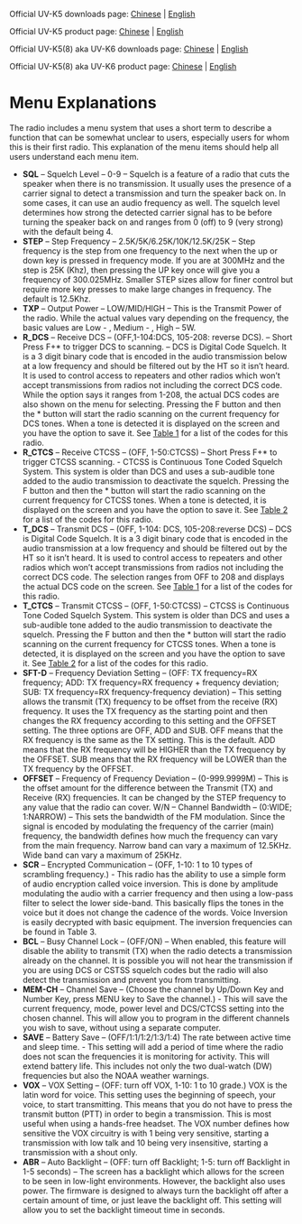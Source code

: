 Official UV-K5 downloads page: [Chinese](http://qsfj.com/support/downloads/3002) | [English](http://en.qsfj.com/products/3002)

Official UV-K5 product page: [Chinese](http://qsfj.com/products/3002) | [English](http://en.qsfj.com/products/3002)

Official UV-K5(8) aka UV-K6 downloads page: [Chinese](http://qsfj.com/support/downloads/3268) | [English](http://en.qsfj.com/products/3268)

Official UV-K5(8) aka UV-K6 product page: [Chinese](http://qsfj.com/products/3268) | [English](http://en.qsfj.com/products/3268)

# Menu Explanations
The radio includes a menu system that uses a short term to describe a function that can be somewhat unclear to users, especially users for whom this is their first radio. This explanation of the menu items should help all users understand each menu item.
* **SQL** – Squelch Level – 0-9 – Squelch is a feature of a radio that cuts the speaker when there is no transmission. It usually uses the presence of a carrier signal to detect a transmission and turn the speaker back on. In some cases, it can use an audio frequency as well. The squelch level determines how strong the detected carrier signal has to be before turning the speaker back on and ranges from 0 (off) to 9 (very strong) with the default being 4.
* **STEP** – Step Frequency – 2.5K/5K/6.25K/10K/12.5K/25K – Step frequency is the step from one frequency to the next when the up or down key is pressed in frequency mode. If you are at 300MHz and the step is 25K (Khz), then pressing the UP key once will give you a frequency of 300.025MHz. Smaller STEP sizes allow for finer control but require more key presses to make large changes in frequency. The default is 12.5Khz.
* **TXP** – Output Power – LOW/MID/HIGH – This is the Transmit Power of the radio. While the actual values vary depending on the frequency, the basic values are Low - , Medium - , High – 5W.
* **R_DCS** – Receive DCS – (OFF,1-104:DCS, 105-208: reverse DCS). – Short Press F+* to trigger DCS to scanning. – DCS is Digital Code Squelch. It is a 3 digit binary code that is encoded in the audio transmission below at a low frequency and should be filtered out by the HT so it isn’t heard. It is used to control access to repeaters and other radios which won’t accept transmissions from radios not including the correct DCS code. While the option says it ranges from 1-208, the actual DCS codes are also shown on the menu for selecting. Pressing the F button and then the * button will start the radio scanning on the current frequency for DCS tones. When a tone is detected it is displayed on the screen and you have the option to save it. See [Table 1](https://github.com/ludwich66/Quansheng_UV-K5_Wiki/wiki/Manual_Appendix_DCS-Codes) for a list of the codes for this radio.
* **R_CTCS** – Receive CTCSS – (OFF, 1-50:CTCSS) – Short Press F+* to trigger CTCSS scanning. - CTCSS is Continuous Tone Coded Squelch System. This system is older than DCS and uses a sub-audible tone added to the audio transmission to deactivate the squelch. Pressing the F button and then the * button will start the radio scanning on the current frequency for CTCSS tones. When a tone is detected, it is displayed on the screen and you have the option to save it. See [Table 2](https://github.com/ludwich66/Quansheng_UV-K5_Wiki/wiki/Manual_Appendix_CTCSS-Frequencies) for a list of the codes for this radio.
* **T_DCS** – Transmit DCS – (OFF, 1-104: DCS, 105-208:reverse DCS) – DCS is Digital Code Squelch. It is a 3 digit binary code that is encoded in the audio transmission at a low frequency and should be filtered out by the HT so it isn’t heard. It is used to control access to repeaters and other radios which won’t accept transmissions from radios not including the correct DCS code. The selection ranges from OFF to 208 and displays the actual DCS code on the screen. See [Table 1](https://github.com/ludwich66/Quansheng_UV-K5_Wiki/wiki/Manual_Appendix_DCS-Codes) for a list of the codes for this radio.
* **T_CTCS** – Transmit CTCSS – (OFF, 1-50:CTCSS) – CTCSS is Continuous Tone Coded Squelch System. This system is older than DCS and uses a sub-audible tone added to the audio transmission to deactivate the squelch. Pressing the F button and then the * button will start the radio scanning on the current frequency for CTCSS tones. When a tone is detected, it is displayed on the screen and you have the option to save it. See [Table 2](https://github.com/ludwich66/Quansheng_UV-K5_Wiki/wiki/Manual_Appendix_CTCSS-Frequencies) for a list of the codes for this radio.
* **SFT-D** – Frequency Deviation Setting – (OFF: TX frequency=RX frequency; ADD: TX frequency=RX frequency + frequency deviation; SUB: TX frequency=RX frequency-frequency deviation) – This setting allows the transmit (TX) frequency to be offset from the receive (RX) frequency. It uses the TX frequency as the starting point and then changes the RX frequency according to this setting and the OFFSET setting. The three options are OFF, ADD and SUB. OFF means that the RX frequency is the same as the TX setting. This is the default. ADD means that the RX frequency will be HIGHER than the TX frequency by the OFFSET. SUB means that the RX frequency will be LOWER than the TX frequency by the OFFSET.
* **OFFSET** – Frequency of Frequency Deviation – (0-999.9999M) – This is the offset amount for the difference between the Transmit (TX) and Receive (RX) frequencies. It can be changed by the STEP frequency to any value that the radio can cover.
W/N – Channel Bandwidth – (0:WIDE; 1:NARROW) – This sets the bandwidth of the FM modulation. Since the signal is encoded by modulating the frequency of the carrier (main) frequency, the bandwidth defines how much the frequency can vary from the main frequency. Narrow band can vary a maximum of 12.5KHz. Wide band can vary a maximum of 25KHz.
* **SCR** – Encrypted Communication – (OFF, 1-10: 1 to 10 types of scrambling frequency.) - This radio has the ability to use a simple form of audio encryption called voice inversion. This is done by amplitude modulating the audio with a carrier frequency and then using a low-pass filter to select the lower side-band. This basically flips the tones in the voice but it does not change the cadence of the words. Voice Inversion is easily decrypted with basic equipment. The inversion frequencies can be found in Table 3.
* **BCL** – Busy Channel Lock – (OFF/ON) – When enabled, this feature will disable the ability to transmit (TX) when the radio detects a transmission already on the channel. It is possible you will not hear the transmission if you are using DCS or CSTSS squelch codes but the radio will also detect the transmission and prevent you from transmitting.
* **MEM-CH** – Channel Save – (Choose the channel by Up/Down Key and Number Key, press MENU key to Save the channel.) - This will save the current frequency, mode, power level and DCS/CTCSS setting into the chosen channel. This will allow you to program in the different channels you wish to save, without using a separate computer.
* **SAVE** – Battery Save – (OFF/1:1/1:2/1:3/1:4) The rate between active time and sleep time. - This setting will add a period of time where the radio does not scan the frequencies it is monitoring for activity. This will extend battery life. This includes not only the two dual-watch (DW) frequencies but also the NOAA weather warnings. 
* **VOX** – VOX Setting – (OFF: turn off VOX, 1-10: 1 to 10 grade.) VOX is the latin word for voice. This setting uses the beginning of speech, your voice, to start transmitting. This means that you do not have to press the transmit button (PTT) in order to begin a transmission. This is most useful when using a hands-free headset. The VOX number defines how sensitive the VOX circuitry is with 1 being very sensitive, starting a transmission with low talk and 10 being very insensitive, starting a transmission with a shout only.
* **ABR** – Auto Backlight – (OFF: turn off Backlight; 1-5: turn off Backlight in 1-5 seconds) – The screen has a backlight which allows for the screen to be seen in low-light environments. However, the backlight also uses power. The firmware is designed to always turn the backlight off after a certain amount of time, or just leave the backlight off. This setting will allow you to set the backlight timeout time in seconds.